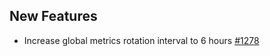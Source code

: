 ## New Features

- Increase global metrics rotation interval to 6 hours [#1278](https://github.com/kyma-project/istio/pull/1278)
